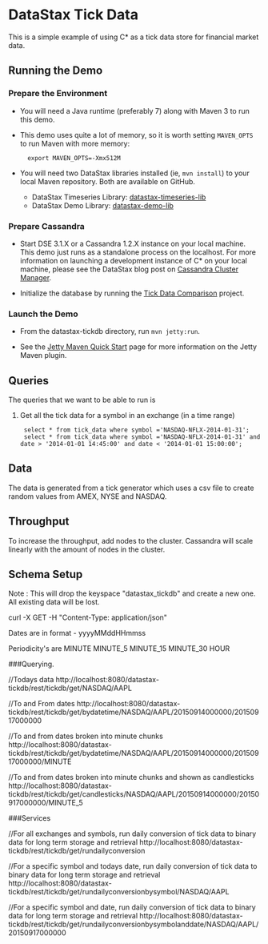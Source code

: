 # DataStax Tick Data

This is a simple example of using C* as a tick data store for financial market data.

## Running the Demo

### Prepare the Environment

* You will need a Java runtime (preferably 7) along with Maven 3 to run this demo.

* This demo uses quite a lot of memory, so it is worth setting `MAVEN_OPTS` to run Maven with more memory:

        export MAVEN_OPTS=-Xmx512M

* You will need two DataStax libraries installed (ie, `mvn install`) to your local Maven repository. Both are available on GitHub.
    * DataStax Timeseries Library: [datastax-timeseries-lib][2]
    * DataStax Demo Library: [datastax-demo-lib][5]

### Prepare Cassandra

* Start DSE 3.1.X or a Cassandra 1.2.X instance on your local machine. This demo just runs as a standalone process on the localhost. For more information on launching a development instance of C* on your local machine, please see the DataStax blog post on [Cassandra Cluster Manager][1].

* Initialize the database by running the [Tick Data Comparison][6] project.

### Launch the Demo

* From the datastax-tickdb directory, run `mvn jetty:run`.

* See the [Jetty Maven Quick Start][4] page for more information on the Jetty Maven plugin.

## Queries

The queries that we want to be able to run is 
	
1. Get all the tick data for a symbol in an exchange (in a time range)

        select * from tick_data where symbol ='NASDAQ-NFLX-2014-01-31';
        select * from tick_data where symbol ='NASDAQ-NFLX-2014-01-31' and date > '2014-01-01 14:45:00' and date < '2014-01-01 15:00:00';

## Data 

The data is generated from a tick generator which uses a csv file to create random values from AMEX, NYSE and NASDAQ.

## Throughput 

To increase the throughput, add nodes to the cluster. Cassandra will scale linearly with the amount of nodes in the cluster.

## Schema Setup
Note : This will drop the keyspace "datastax_tickdb" and create a new one. All existing data will be lost. 

curl -X GET -H "Content-Type: application/json"  

Dates are in format - yyyyMMddHHmmss

Periodicity's are 
MINUTE
MINUTE_5
MINUTE_15
MINUTE_30
HOUR

###Querying.

//Todays data
http://localhost:8080/datastax-tickdb/rest/tickdb/get/NASDAQ/AAPL

//To and From dates
http://localhost:8080/datastax-tickdb/rest/tickdb/get/bydatetime/NASDAQ/AAPL/20150914000000/20150917000000

//To and from dates broken into minute chunks 
http://localhost:8080/datastax-tickdb/rest/tickdb/get/bydatetime/NASDAQ/AAPL/20150914000000/20150917000000/MINUTE

//To and from dates broken into minute chunks and shown as candlesticks 
http://localhost:8080/datastax-tickdb/rest/tickdb/get/candlesticks/NASDAQ/AAPL/20150914000000/20150917000000/MINUTE_5

###Services

//For all exchanges and symbols, run daily conversion of tick data to binary data for long term storage and retrieval 
http://localhost:8080/datastax-tickdb/rest/tickdb/get/rundailyconversion

//For a specific symbol and todays date, run daily conversion of tick data to binary data for long term storage and retrieval
http://localhost:8080/datastax-tickdb/rest/tickdb/get/rundailyconversionbysymbol/NASDAQ/AAPL

//For a specific symbol and date, run daily conversion of tick data to binary data for long term storage and retrieval
http://localhost:8080/datastax-tickdb/rest/tickdb/get/rundailyconversionbysymbolanddate/NASDAQ/AAPL/20150917000000

[1]: http://www.datastax.com/dev/blog/ccm-a-development-tool-for-creating-local-cassandra-clusters
[2]: https://github.com/PatrickCallaghan/datastax-timeseries-lib
[3]: XXX
[4]: http://www.eclipse.org/jetty/documentation/current/jetty-maven-plugin.html#get-up-and-running
[5]: https://github.com/DC4DS/datastax-demo-lib
[6]: https://github.com/PatrickCallaghan/datastax-tickdata-comparison